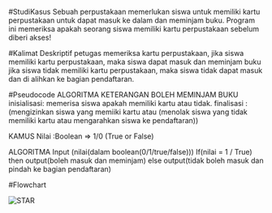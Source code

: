 #StudiKasus
Sebuah perpustakaan memerlukan siswa untuk memiliki kartu perpustakaan untuk dapat masuk ke dalam dan meminjam buku. Program ini memeriksa apakah seorang siswa memiliki kartu perpustakaan sebelum diberi akses!

#Kalimat Deskriptif
petugas memeriksa kartu perpustakaan,
jika siswa memiliki kartu perpustakaan, maka siswa dapat masuk dan meminjam buku
jika siswa tidak memiliki kartu perpustakaan, maka siswa tidak dapat masuk dan di alihkan ke bagian pendaftaran.

#Pseudocode
ALGORITMA KETERANGAN BOLEH MEMINJAM BUKU
inisialisasi: memerisa siswa apakah memiliki kartu atau tidak.
finalisasi  : (mengizinkan siswa yang memiiki kartu atau (menolak siswa yang tidak memiliki kartu atau mengarahkan siswa ke pendaftaran))

KAMUS
Nilai :Boolean => 1/0 (True or False)

ALGORITMA
Input (nilai(dalam boolean(0/1/true/false)))
If(nilai = 1 / True) then
output(boleh masuk dan meminjam)
else
output(tidak boleh masuk dan pindah ke bagian pendaftaran)

#Flowchart

![STAR](https://github.com/Rifyal05/EXERCISE1/assets/145568253/cb52a553-b8ba-4b14-9062-406f4eda81dc)
